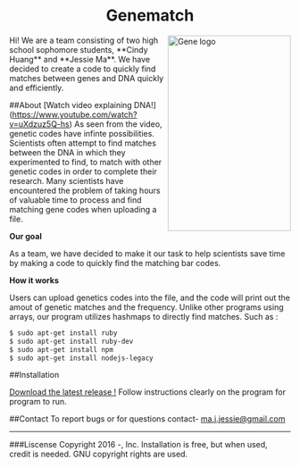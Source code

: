 <h1> <center> Genematch </center> </h1>
<img src="http://bestanimations.com/Science/Biology/DNA/dna-rna-double-helix-rotating-animation-17.gif"
8	 height= 350 width= 220 alt="Gene logo" title="Genematch" align="right" />
Hi! We are a team consisting of two high school sophomore students, **Cindy Huang** and **Jessie Ma**. 
We have decided to create a code to quickly find matches between genes and DNA quickly and efficiently.




##About 
[Watch video explaining DNA!] (https://www.youtube.com/watch?v=uXdzuz5Q-hs)
As seen from the video, genetic codes have infinte possibilities. Scientists often attempt to find matches between the DNA in which they experimented to find, to match with other genetic codes in order to complete their research.
Many scientists have encountered the problem of taking hours of valuable time to process and find matching gene codes when uploading a file.

**Our goal** 


As a team, we have decided to make it our task to help scientists save time by making a code to quickly find the matching bar codes.

**How it works**


Users can upload genetics codes into the file, and the code will print out the amout of genetic matches and the frequency. 
Unlike other programs using arrays, our program utilizes hashmaps to directly find matches.
Such as :
```bash
$ sudo apt-get install ruby
$ sudo apt-get install ruby-dev
$ sudo apt-get install npm
$ sudo apt-get install nodejs-legacy
```

##Installation

[Download the latest release !](https://github.com/)
Follow instructions clearly on the program for program to run.



##Contact
To report bugs or for questions contact-
ma.j.jessie@gmail.com 

---

###Liscense
Copyright 2016 -, Inc.
Installation is free, but when used, credit is needed.
GNU copyright rights are used.
